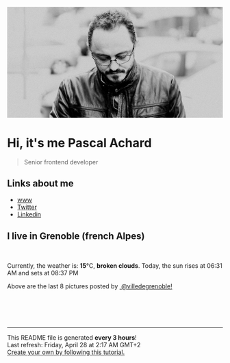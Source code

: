 ![Pascal Achard](./images/photo-pascal-achard.jpg)
# Hi, it's me Pascal Achard
> Senior frontend developer

## Links about me
- [www](https://www.pascal-achard.com)
- [Twitter](https://twitter.com/botmaster)
- [Linkedin](http://www.linkedin.com/in/pascal-achard)


## I live in Grenoble (french Alpes)
<img src="https://openweathermap.org/img/wn/04n@2x.png" alt="">

Currently, the weather is: **15**°C, **broken clouds**.
Today, the sun rises at 06:31 AM and sets at 08:37 PM

Above are the last 8 pictures posted by <a href="https://www.instagram.com/villedegrenoble/" target="_blank"><img alt="" src="https://upload.wikimedia.org/wikipedia/commons/thumb/e/e7/Instagram_logo_2016.svg/1024px-Instagram_logo_2016.svg.png" width="20"/> @villedegrenoble!</a>

<p style="display: flex; flex-wrap: wrap; gap: 20px;">
        <img src="https://cdn1.picuki.com/hosted-by-instagram/q/0exhNuNYnjBGZDHIdN5WmL9I2PwkAQ9OKfhSQ7e71yJjMBhsLH6QvJA0mpCl6yRxIwVgFDeSYzxk54ooUFhZDT18NEfWS7CNSzxS7aqaXejN1TNu85RhlLc1KHMeYHao88spXQmYdSgIGaYDG7uo%7C%7CesJ+fjrcjcFrjOMNbRKmDdttdCwFahlza4lsfe4kx2xu5xncG114WNxahlw5OLUqQUCSKn5PN1gpKZlR7pCjM4A%7C%7Cb281nT2F2MrNWh8FDSR9IXEi6g8iyDXdzQspjD3Eu8EIU8hjl246hIjirss3KC4N7xu+MZ1t6L2YVJBWmhm+jVBocW+xzTsSUGI%7C%7CgVRwGKOlf7kNPEu+8WgGtKbcfLCxirtduT9EvYeSm4eKqXPQk76d%7C%7CCdI9BQu6FrM9B49lCHzzavIaS56hQ3CzAX1WDfKsYnZ6vb+6GnzWTZhmDWpgNqws4=.jpeg" alt="" width="200"/>
        <img src="https://cdn1.picuki.com/hosted-by-instagram/q/0exhNuNYnjBGZDHIdN5WmL9I2PwkAQ9OKfhSQ7e71yJjMBhsLH6QvJA0mpCj4yRwKwVlASuRYzxk54ovVV9UAz17PkPcSr2NTTdU566aVe2jvDRn9JZmkL0xLnAdZX6t88QkVGWpNWwSDv5PHL%7C%7Clo79UvOa0LGFq8zCXW%7C%7CdEnGZK55f0Z7F9mt9wuuS4jkja45BsLTNZ5momNkgl7NvTryxYDrmhfMh6pO9xRLQIhIkL7vuopCu7Lm4rbzMvR2XZhYXCoOELhn7OVwwRrUqFb5w4Gm0m2QO4mT8G9IkqhdiDG7w82q4vk4H2bUdBXG9p+kMjxdKyn36dOF+I2WFR+WHx7ornWKY3g7bCFb6rf%7C%7CDomXbGXuTOIJBZd1g3VO3YYhLvJsqXVthO0IRKQa4ag3vtpl6bMo%7C%7C63yxiDTEX2zKPXcBy.jpeg" alt="" width="200"/>
        <img src="https://cdn1.picuki.com/hosted-by-instagram/q/0exhNuNYnjBGZDHIdN5WmL9I2PwkAQ9OKfhSQ7e71yJjMBhsLH6QvJA0mpCj4yRwKwVlASuRYzxk548jV15YCT1%7C%7COETbTrCOTDtc7qqfVerN1jNg%7C%7CJBglr83KXwWYnKs9sctXAmYdSgIGaYDG7uo%7C%7CesJ%7C%7CPnucjcFrjOMNbRKmDdttdCwFahlza4lsfe4kx2xu5xncG114WNxahlw5OLUqQUCSKn5PN1gpKZlR7pCjM4A%7C%7Cb281nT2F2MrNWh8FDSR9IXEi6g8iyDXdzQspjD3FO8EIU8hjl246kU4qrQXsJSYP6Jc+MYHu4X7Rl5BWmhm+jVBocW+xzTvSUGI%7C%7CgVRwGKOlf7kNPEu+8WgGtKbcdPH3SuNP5nhIuhFdEsbMPXhZBLzC+yuENxDw75gM+1xg26n2wToe4rbkRQ3CzAX1WDfL8IlZdzb+6GnzWTZhmDWpgNqws4=.jpeg" alt="" width="200"/>
        <img src="https://cdn1.picuki.com/hosted-by-instagram/q/0exhNuNYnjBGZDHIdN5WmL9I2PwkAQ9OKfhSQ7e71yJjMBhsLH6QvJA0mpCj4yRwKwVlASuRYzxk5YMvU1hYAj14OUTbSbSATjhX56qcUOvN1DVk9J9okrY9LHEXYXKm88soUgmYdSgIGaYDG7uo%7C%7CesJ+vrucjMBpi2XMLQT9zJBpY6uSKVKz8B1pJ2Jg3Tt%7C%7C9k4Ki5e82wzJURmpNTfvGhYEaW+NMB166d1RbMCxMkA%7C%7C6nRlSaHEmw+Jj8uR3agtIj+kOYA2BneeTQQ0UCCQ6Y4DnQh11+ikxl3t4gj1aSNBdxuiekakIH2bSAEXG428Fk71pu1ynOdV0Gv%7C%7CGJclmzXlbnnW9QZk6yhLPe0X9i43B7jfJ%7C%7CHM7VcbCgfL97gAFyENqCMUekfmY4SSqwa9XjtoF%7C%7C7S7734wB4AGgShTDaXpA=.jpeg" alt="" width="200"/>
        <img src="https://cdn1.picuki.com/hosted-by-instagram/q/0exhNuNYnjBGZDHIdN5WmL9I2PwkAQ9OKfhSQ7e71yJjMBhsLH6QvJA0mpCl6yRxIwVgFDeSYzxk5ogoUlxZDj1yNUPbQLCNRTtT6KSQVuzN1TVg9JNkkr41K3wWbHem98QkUwmYdSgIGaYDG7uo+qhT5aGuO1lQpTb9d7JGmC4E5ZObS6olhMF4pJ2Jg3Tt%7C%7C9k4Ki5e82wzJURmpNTfvGhYEaW+NMB166d1RbMCxMkA%7C%7C6nRlSaHEmw+Jj8uRHagtIj+kOYA2HTgJRY2yneCQ7kODnRHt1+Ivj93t4gj1aSNBdxuiekZkIH2bSAEXG428Fk71pu1ynOdV0Gv%7C%7CXJ39G2H45+IW+of9bndM6WRQfLexwn4SeCOAZoYZXkqI%7C%7CDGfkbdNvucNvkfmY4SSqwa8nji0177S7734wB4AGgShTDaXpA=.jpeg" alt="" width="200"/>
        <img src="https://cdn1.picuki.com/hosted-by-instagram/q/0exhNuNYnjBGZDHIdN5WmL9I2PwkAQ9OKfhSQ7e71yJjMBhsLH6QvJA0mpCl6yRxIwVgFDeSYzxk5osoVltQCj15PUbfS7KJSjxX56mYV+uqvDJn9pdmlLkwLnMbZnKr8MApUmWpNWwSDv5PHL%7C%7Clo7gV+fPwbCgDojCMMrBByQlWotfpUrJy9ZRxt52U1h+189JldHt1%7C%7CGgeLF11q9PJvjsNTvX9fMh9oLclFPpdxMEL6qHomSa8HyMkfno4KD6chYjAi7NS1XuuSzs7xG6vRPQyImIWo3O8sRhnta0W0bS1M6lsn%7C%7Cs8vP32Y1dWXDx8hjVPsbX7lCDPNTfkigVdyz2DkoyQdNoxlK3jIvSNW+Lj3gzye4aLHalrXlY6EP6HdFreFNi8HfpXuJ1mSaEdggyEtgm4KeagiUMlUWxsxQuFD61jSvnAnKmgoyXS.jpeg" alt="" width="200"/>
        <img src="https://cdn1.picuki.com/hosted-by-instagram/q/0exhNuNYnjBGZDHIdN5WmL9I2PwkAQ9OKftSQ7e71yJjMBhsLH6QvJA0mpCl6yRxIwVgFDeSYzxk5YMvUV1XCj18PUzcQLKARDpQ7q+aVuarvDxi9p9ikL4xLHIbZXCr%7C%7CsJDCnicKyVHDe0AUq%7C%7Cm6vZNuKyBOTUAyXCUMLQKnmICjtCsCOwlktcf7KG4iF+44ooiMDxN4Gosak8hp8uI+HdYEvL+M4Byp6JzSPkCj9ND1OHtpCa5BTB7Kj84KD6chYTJnLMToAf8Uzoy8FuLTIgDdmtGtE3r8RM1v9EPp7TzN916+N8ZkIGRT2UFAjsm8lJhmMntxxzsbkL53XJ252XsyLWZKu4+t5miEN2iAPawwRDtWr7fIY0ZX1wrU8j3dFb9Fa2XQcdcy90bSN1rjnjjtjmzd4%7C%7Cn1RcsXDNO0maJ.jpeg" alt="" width="200"/>
        <img src="https://cdn1.picuki.com/hosted-by-instagram/q/0exhNuNYnjBGZDHIdN5WmL9I2PwkAQ9OKftSQ7e71yJjMBhsLH6QvJA0mpCl6yRxIwVgFDeSYzxj4oMjU1lXDz19OkfYSbyPRTpX6q+dVOfN0DFl8ZNhkb0xLH0fYH+v8cQuUQmYdSgIGaYDG7uo%7C%7CesJ+fjrcjcFrjOMNbRKmDdttdCwFahlza4lsfe4kx2xu5xncG114WNxahlw5OLUqQUCSKn5PN1gpKZlR7pCjM4A%7C%7Cb281nf2F2MrNWh8FDSR9IXEi6g8iyDXdzQspjD3E+8EIU8hjl246ik5ha822rC2MY5++MZhvbTPGD9BWmhm+jVBocW+xzTsSUGI%7C%7CgVRwGKOlf7kNPEu+8WgGtKbdsPo6zXHZ7%7C%7CLWapIV1gkMv%7C%7CeQlmKCPuzC5Bxr6p3Dv5+2XLi8TCRXJjf3SI3CzAX1WDfKrckEqXb+6GnzWTZhmDWpgNqws4=.jpeg" alt="" width="200"/>
</p>

------------
<p>This README file is generated <b>every 3 hours</b>!
    <br />Last refresh: Friday, April 28 at 2:17 AM GMT+2
    <br /><a href="https://medium.com/@th.guibert/how-to-create-a-self-updating-readme-md-for-your-github-profile-f8b05744ca91">Create your own by following this tutorial.</a>
</p>
<p><a href="https://github.com/botmaster/botmaster/actions/workflows/main.yaml"><img alt="" src="https://github.com/botmaster/botmaster/actions/workflows/main.yaml/badge.svg" /></a></p>

